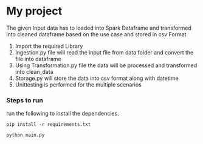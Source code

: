 # My project

The given Input data has to loaded into Spark Dataframe and transformed into cleaned dataframe based on the use case and stored in csv Format
1. Import the required Library
2. Ingestion.py file will read the input file from data folder and convert the file into dataframe
3. Using Transformation.py file the data will be processed and transformed into clean_data
4. Storage.py will store the data into csv format along with datetime
5. Unittesting is performed for the multiple scenarios

### Steps to run
run the following to install the dependencies.
```commandline
pip install -r requirements.txt
```
```commandline
python main.py
```
